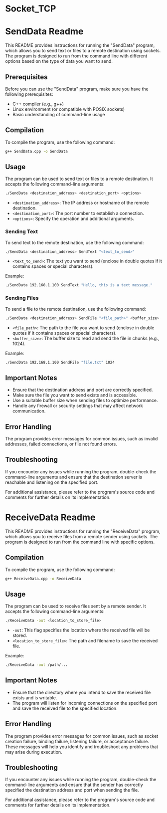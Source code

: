# Socket_TCP
 
# SendData Readme

This README provides instructions for running the "SendData" program, which allows you to send text or files to a remote destination using sockets. The program is designed to run from the command line with different options based on the type of data you want to send.

## Prerequisites

Before you can use the "SendData" program, make sure you have the following prerequisites:

- C++ compiler (e.g., g++)
- Linux environment (or compatible with POSIX sockets)
- Basic understanding of command-line usage

## Compilation

To compile the program, use the following command:

```bash
g++ SendData.cpp -o SendData
```

## Usage

The program can be used to send text or files to a remote destination. It accepts the following command-line arguments:

```bash
./SendData <destination_address> <destination_port> <options>
```

- `<destination_address>`: The IP address or hostname of the remote destination.
- `<destination_port>`: The port number to establish a connection.
- `<options>`: Specify the operation and additional arguments.

### Sending Text

To send text to the remote destination, use the following command:

```bash
./SendData <destination_address> SendText "<text_to_send>"
```

- `<text_to_send>`: The text you want to send (enclose in double quotes if it contains spaces or special characters).

Example:

```bash
./SendData 192.168.1.100 SendText "Hello, this is a text message."
```

### Sending Files

To send a file to the remote destination, use the following command:

```bash
./SendData <destination_address> SendFile "<file_path>" <buffer_size>
```

- `<file_path>`: The path to the file you want to send (enclose in double quotes if it contains spaces or special characters).
- `<buffer_size>`: The buffer size to read and send the file in chunks (e.g., 1024).

Example:

```bash
./SendData 192.168.1.100 SendFile "file.txt" 1024
```

## Important Notes

- Ensure that the destination address and port are correctly specified.
- Make sure the file you want to send exists and is accessible.
- Use a suitable buffer size when sending files to optimize performance.
- Handle any firewall or security settings that may affect network communication.

## Error Handling

The program provides error messages for common issues, such as invalid addresses, failed connections, or file not found errors.

## Troubleshooting

If you encounter any issues while running the program, double-check the command-line arguments and ensure that the destination server is reachable and listening on the specified port.

For additional assistance, please refer to the program's source code and comments for further details on its implementation.




# ReceiveData Readme

This README provides instructions for running the "ReceiveData" program, which allows you to receive files from a remote sender using sockets. The program is designed to run from the command line with specific options.


## Compilation

To compile the program, use the following command:

```bash
g++ ReceiveData.cpp -o ReceiveData
```

## Usage

The program can be used to receive files sent by a remote sender. It accepts the following command-line arguments:

```bash
./ReceiveData -out <location_to_store_file> 
```

- `-out`: This flag specifies the location where the received file will be stored.
- `<location_to_store_file>`: The path and filename to save the received file.

Example:

```bash
./ReceiveData -out /path/...
```

## Important Notes

- Ensure that the directory where you intend to save the received file exists and is writable.
- The program will listen for incoming connections on the specified port and save the received file to the specified location.

## Error Handling

The program provides error messages for common issues, such as socket creation failure, binding failure, listening failure, or acceptance failure. These messages will help you identify and troubleshoot any problems that may arise during execution.

## Troubleshooting

If you encounter any issues while running the program, double-check the command-line arguments and ensure that the sender has correctly specified the destination address and port when sending the file.

For additional assistance, please refer to the program's source code and comments for further details on its implementation.